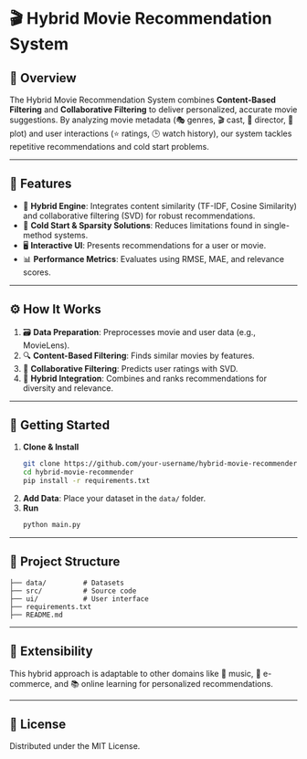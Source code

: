 # 🎬 Hybrid Movie Recommendation System

## 🚀 Overview

The Hybrid Movie Recommendation System combines **Content-Based Filtering** and **Collaborative Filtering** to deliver personalized, accurate movie suggestions. By analyzing movie metadata (🎭 genres, 🎬 cast, 🎦 director, 📖 plot) and user interactions (⭐ ratings, 🕒 watch history), our system tackles repetitive recommendations and cold start problems.

---

## 🌟 Features

- 🤖 **Hybrid Engine**: Integrates content similarity (TF-IDF, Cosine Similarity) and collaborative filtering (SVD) for robust recommendations.
- 🧊 **Cold Start & Sparsity Solutions**: Reduces limitations found in single-method systems.
- 🖥️ **Interactive UI**: Presents recommendations for a user or movie.
- 📊 **Performance Metrics**: Evaluates using RMSE, MAE, and relevance scores.

---

## ⚙️ How It Works

1. 🗃️ **Data Preparation**: Preprocesses movie and user data (e.g., MovieLens).
2. 🔍 **Content-Based Filtering**: Finds similar movies by features.
3. 🤝 **Collaborative Filtering**: Predicts user ratings with SVD.
4. 🧩 **Hybrid Integration**: Combines and ranks recommendations for diversity and relevance.

---

## 🏁 Getting Started

1. **Clone & Install**
   ```bash
   git clone https://github.com/your-username/hybrid-movie-recommender.git
   cd hybrid-movie-recommender
   pip install -r requirements.txt
   ```
2. **Add Data**: Place your dataset in the `data/` folder.
3. **Run**
   ```bash
   python main.py
   ```

---

## 📂 Project Structure

```
├── data/         # Datasets
├── src/          # Source code
├── ui/           # User interface
├── requirements.txt
├── README.md
```

---

## 🔄 Extensibility

This hybrid approach is adaptable to other domains like 🎵 music, 🛒 e-commerce, and 📚 online learning for personalized recommendations.

---

## 📝 License

Distributed under the MIT License.
